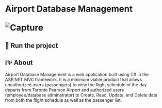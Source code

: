 <h1>Airport Database Management
  
  ![Capture](https://user-images.githubusercontent.com/78622789/174190796-1f12addc-635f-4992-80ff-c9af47d68f7b.PNG)



<h2>🏃 Run the project</h2>

<h2>ℹ✨ About </h2>
Airport Database Management is a web application built using C# in the ASP.NET MVC framework. It is a minimum viable product that allows unauthorized users (passengers) to view the flight schedule of the day departs from Toronto Pearson Airport and authorized users (employee/database adminstrator) to Create, Read, Updata, and Delete data from both the flight schedule as well as the passenger list.  
  
